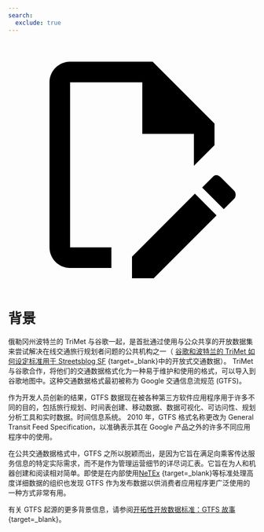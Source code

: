 ```yaml
---
search:
  exclude: true
---
```

<a class="pencil-link" href="https://github.com/MobilityData/gtfs.org/edit/main/docs/background.md" title="Edit this page" target="_blank">
    <svg class="pencil" xmlns="http://www.w3.org/2000/svg" viewBox="0 0 24 24"><path d="M10 20H6V4h7v5h5v3.1l2-2V8l-6-6H6c-1.1 0-2 .9-2 2v16c0 1.1.9 2 2 2h4v-2m10.2-7c.1 0 .3.1.4.2l1.3 1.3c.2.2.2.6 0 .8l-1 1-2.1-2.1 1-1c.1-.1.2-.2.4-.2m0 3.9L14.1 23H12v-2.1l6.1-6.1 2.1 2.1Z"/></svg>
  </a>

# 背景

俄勒冈州波特兰的 TriMet 与谷歌一起，是首批通过使用与公众共享的开放数据集来尝试解决在线交通旅行规划者问题的公共机构之一（ [谷歌和波特兰的 TriMet 如何设定标准用于 Streetsblog SF](https://sf.streetsblog.org/2010/01/05/how-google-and-portlands-trimet-set-the-standard-for-open-transit-data/) {target=\_blank}中的开放式交通数据）。 TriMet 与谷歌合作，将他们的交通数据格式化为一种易于维护和使用的格式，可以导入到谷歌地图中。这种交通数据格式最初被称为 Google 交通信息流规范 (GTFS)。

作为开发人员创新的结果，GTFS 数据现在被各种第三方软件应用程序用于许多不同的目的，包括旅行规划、时间表创建、移动数据、数据可视化、可访问性、规划分析工具和实时数据。时间信息系统。 2010 年，GTFS 格式名称更改为 General Transit Feed Specification，以准确表示其在 Google 产品之外的许多不同应用程序中的使用。

在公共交通数据格式中，GTFS 之所以脱颖而出，是因为它旨在满足向乘客传达服务信息的特定实际需求，而不是作为管理运营细节的详尽词汇表。它旨在为人和机器创建和阅读相对简单。即使是在内部使用[NeTEx](https://netex-cen.eu/) {target=\_blank}等标准处理高度详细数据的组织也发现 GTFS 作为发布数据以供消费者应用程序更广泛使用的一种方式非常有用。

有关 GTFS 起源的更多背景信息，请参阅[开拓性开放数据标准：GTFS 故事](https://beyondtransparency.org/chapters/part-2/pioneering-open-data-standards-the-gtfs-story/){target=\_blank}。
